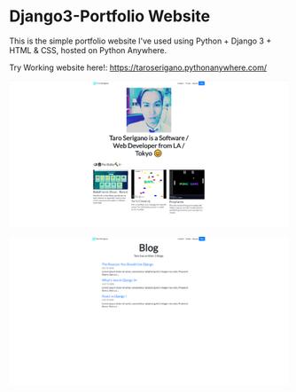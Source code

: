 # Django3-Portfolio Website

This is the simple portfolio website I've used using Python + Django 3 + HTML & CSS, hosted on Python Anywhere.

Try Working website here!: https://taroserigano.pythonanywhere.com/



![alt text](https://github.com/taroserigano/Django3-Portfolio/blob/main/sample1.jpg)

![alt text](https://github.com/taroserigano/Django3-Portfolio/blob/main/sample2.jpg)
